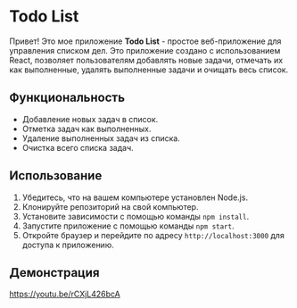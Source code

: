 # Todo List

Привет! Это мое приложение **Todo List** - простое веб-приложение для управления списком дел. Это приложение создано с использованием React, позволяет пользователям добавлять новые задачи, отмечать их как выполненные, удалять выполненные задачи и очищать весь список.

## Функциональность

- Добавление новых задач в список.
- Отметка задач как выполненных.
- Удаление выполненных задач из списка.
- Очистка всего списка задач.

## Использование

1. Убедитесь, что на вашем компьютере установлен Node.js.
2. Клонируйте репозиторий на свой компьютер.
3. Установите зависимости с помощью команды `npm install`.
4. Запустите приложение с помощью команды `npm start`.
5. Откройте браузер и перейдите по адресу `http://localhost:3000` для доступа к приложению.

## Демонстрация

https://youtu.be/rCXjL426bcA
